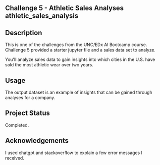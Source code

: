 ## Challenge 5 - Athletic Sales Analyses athletic_sales_analysis

## Description

This is one of the challenges from the UNC/EDx AI Bootcamp course. Challenge 5 provided a starter jupyter file and a sales data set to analyze. 

You'll analyze sales data to gain insights into which cities in the U.S. have sold the most athletic wear over two years.

## Usage
The output dataset is an example of insights that can be gained through analyses for a company.

## Project Status

Completed.

## Acknowledgements

I used chatgpt and stackoverflow to explain a few error messages I received. 